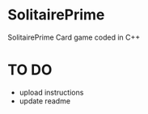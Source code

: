 # SolitairePrime
SolitairePrime Card game coded in C++


# TO DO
- upload instructions
- update readme
